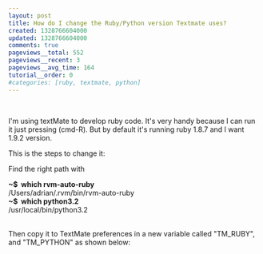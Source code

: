```yaml
---
layout: post
title: How do I change the Ruby/Python version Textmate uses?
created: 1328766604000
updated: 1328766604000
comments: true
pageviews__total: 552
pageviews__recent: 3
pageviews__avg_time: 164
tutorial__order: 0
#categories: [ruby, textmate, python]
---
```

<p>&nbsp;</p>
<p>I&#39;m using textMate to develop ruby code. It&#39;s very handy because I can run it just pressing (cmd-R). But by default it&#39;s running ruby 1.8.7 and I want 1.9.2 version.</p>
<!--More-->
<p>This is the steps to change it:</p>
<p>Find the right path with</p>
<div>
	<div>
		<strong>~$ &nbsp;which rvm-auto-ruby</strong></div>
	<div>
		/Users/adrian/.rvm/bin/rvm-auto-ruby</div>
</div>
<div>
	<strong>~$ &nbsp;which python3.2</strong></div>
<div>
	/usr/local/bin/python3.2</div>
<div>
	&nbsp;</div>
<p>Then copy it to TextMate preferences in a new variable called &quot;TM_RUBY&quot;, and &quot;TM_PYTHON&quot; as shown below:</p>
<p>
<!-- <img alt="" src="http://adrianmejiarosario.com/sites/default/files/Screen%20Shot%202012-02-09%20at%201.50.41%20AM.png" style="width: 792px; height: 402px; " /> -->
</p>
<p>
<!-- <img alt="" src="http://adrianmejiarosario.com/sites/default/files/Screen%20Shot%202012-02-09%20at%2012.48.17%20AM.png" style="width: 600px; height: 320px; " /> -->
</p>
